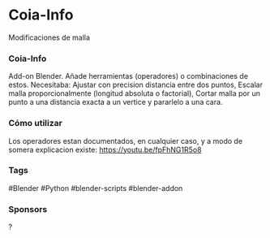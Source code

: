 # Coia-Info
Modificaciones de malla
### Coia-Info
Add-on Blender.
Añade herramientas (operadores) o combinaciones de estos.
Necesitaba:
Ajustar con precision distancia entre dos puntos, Escalar malla proporcionalmente (longitud absoluta o factorial), Cortar malla por un punto a una distancia exacta a un vertice y pararlelo a una cara.

### Cómo utilizar
Los operadores estan documentados, en cualquier caso,
y a modo de somera explicacion existe: https://youtu.be/fpFhNG1R5o8

### Tags
#Blender #Python #blender-scripts #blender-addon 

### Sponsors
?
